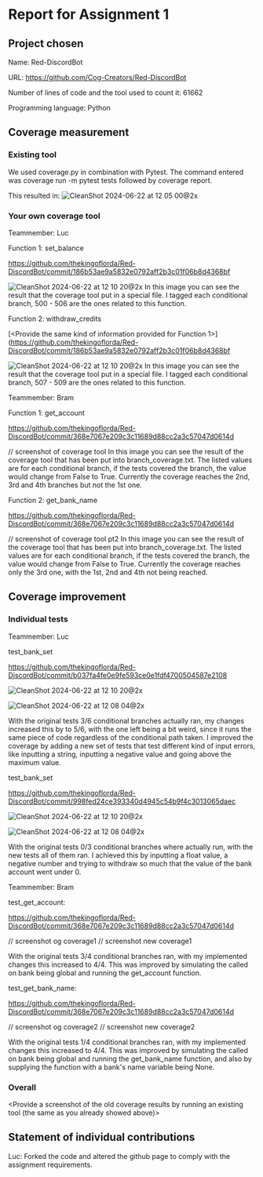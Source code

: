 # Report for Assignment 1

## Project chosen

Name: Red-DiscordBot

URL: https://github.com/Cog-Creators/Red-DiscordBot

Number of lines of code and the tool used to count it: 61662

Programming language: Python

## Coverage measurement

### Existing tool

We used coverage.py in combination with Pytest. The command entered was coverage run -m pytest tests followed by coverage report.

This resulted in:
![CleanShot 2024-06-22 at 12 05 00@2x](https://github.com/thekingoflorda/Red-DiscordBot/assets/64592718/12137089-561f-4164-96a3-7ea73fb716e6)

### Your own coverage tool

Teammember: Luc

Function 1: set_balance

https://github.com/thekingoflorda/Red-DiscordBot/commit/186b53ae9a5832e0792aff2b3c01f06b8d4368bf

![CleanShot 2024-06-22 at 12 10 20@2x](https://github.com/thekingoflorda/Red-DiscordBot/assets/64592718/598a28f8-a010-4241-9fc3-774edf66a025)
In this image you can see the result that the coverage tool put in a special file. I tagged each conditional branch, 500 - 506 are the ones related to this function.

Function 2: withdraw_credits

[<Provide the same kind of information provided for Function 1>](https://github.com/thekingoflorda/Red-DiscordBot/commit/186b53ae9a5832e0792aff2b3c01f06b8d4368bf

![CleanShot 2024-06-22 at 12 10 20@2x](https://github.com/thekingoflorda/Red-DiscordBot/assets/64592718/598a28f8-a010-4241-9fc3-774edf66a025)
In this image you can see the result that the coverage tool put in a special file. I tagged each conditional branch, 507 - 509 are the ones related to this function.

Teammember: Bram

Function 1: get_account

https://github.com/thekingoflorda/Red-DiscordBot/commit/368e7067e209c3c11689d88cc2a3c57047d0614d

// screenshot of coverage tool
In this image you can see the result of the coverage tool that has been put into branch_coverage.txt. The listed values are for each conditional branch, if the tests covered the branch, the value would change from False to True.
Currently the coverage reaches the 2nd, 3rd and 4th branches but not the 1st one.

Function 2: get_bank_name

https://github.com/thekingoflorda/Red-DiscordBot/commit/368e7067e209c3c11689d88cc2a3c57047d0614d

// screenshot of coverage tool pt2
In this image you can see the result of the coverage tool that has been put into branch_coverage.txt. The listed values are for each conditional branch, if the tests covered the branch, the value would change from False to True.
Currently the coverage reaches only the 3rd one, with the 1st, 2nd and 4th not being reached.


## Coverage improvement

### Individual tests

Teammember: Luc

test_bank_set

https://github.com/thekingoflorda/Red-DiscordBot/commit/b037fa4fe0e9fe593ce0e1fdf4700504587e2108

![CleanShot 2024-06-22 at 12 10 20@2x](https://github.com/thekingoflorda/Red-DiscordBot/assets/64592718/598a28f8-a010-4241-9fc3-774edf66a025)

![CleanShot 2024-06-22 at 12 08 04@2x](https://github.com/thekingoflorda/Red-DiscordBot/assets/64592718/9b4e0186-d33d-41b5-8712-fc9a4425d06f)

With the original tests 3/6 conditional branches actually ran, my changes increased this by to 5/6, with the one left being a bit weird, since it runs the same piece of code regardless of the conditional path taken.
I improved the coverage by adding a new set of tests that test different kind of input errors, like inputting a string, inputting a negative value and going above the maximum value.

test_bank_set

https://github.com/thekingoflorda/Red-DiscordBot/commit/998fed24ce393340d4945c54b9f4c3013065daec

![CleanShot 2024-06-22 at 12 10 20@2x](https://github.com/thekingoflorda/Red-DiscordBot/assets/64592718/598a28f8-a010-4241-9fc3-774edf66a025)

![CleanShot 2024-06-22 at 12 08 04@2x](https://github.com/thekingoflorda/Red-DiscordBot/assets/64592718/9b4e0186-d33d-41b5-8712-fc9a4425d06f)

With the original tests 0/3 conditional branches where actually run, with the new tests all of them ran.
I achieved this by inputting a float value, a negative number and trying to withdraw so much that the value of the bank account went under 0.

Teammember: Bram

test_get_account:

https://github.com/thekingoflorda/Red-DiscordBot/commit/368e7067e209c3c11689d88cc2a3c57047d0614d

// screenshot og coverage1
// screenshot new coverage1

With the original tests 3/4 conditional branches ran, with my implemented changes this increased to 4/4.
This was improved by simulating the called on bank being global and running the get_account function.

test_get_bank_name:

https://github.com/thekingoflorda/Red-DiscordBot/commit/368e7067e209c3c11689d88cc2a3c57047d0614d

// screenshot og coverage2
// screenshot new coverage2

With the original tests 1/4 conditional branches ran, with my implemented changes this increased to 4/4.
This was improved by simulating the called on bank being global and running the get_bank_name function, and also by supplying the function with a bank's name variable being None.

### Overall

<Provide a screenshot of the old coverage results by running an existing tool (the same as you already showed above)>

<Provide a screenshot of the new coverage results by running the existing tool using all test modifications made by the group>

## Statement of individual contributions

Luc:
Forked the code and altered the github page to comply with the assignment requirements. 
